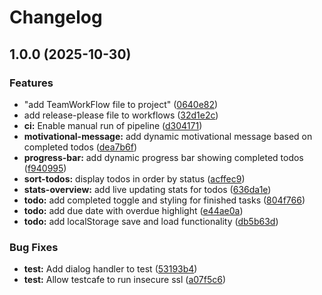 # Changelog

## 1.0.0 (2025-10-30)


### Features

* "add TeamWorkFlow file to project" ([0640e82](https://github.com/Mialmadsen/bdeFinalProject/commit/0640e82b755a4b74eb8cce7fc7b80b6e2cf0ef17))
* add release-please file to workflows ([32d1e2c](https://github.com/Mialmadsen/bdeFinalProject/commit/32d1e2c441a18cda48c921f2a4cff1f6811e5cf9))
* **ci:** Enable manual run of pipeline ([d304171](https://github.com/Mialmadsen/bdeFinalProject/commit/d304171b51e1223c419b251e7ef0fc45f919badd))
* **motivational-message:** add dynamic motivational message based on completed todos ([dea7b6f](https://github.com/Mialmadsen/bdeFinalProject/commit/dea7b6f8a36c5b20e8da797cacfc51fb9be95526))
* **progress-bar:** add dynamic progress bar showing completed todos ([f940995](https://github.com/Mialmadsen/bdeFinalProject/commit/f940995ee29a6cb9d5b96c8448ce8e55d86d1818))
* **sort-todos:** display todos in order by status ([acffec9](https://github.com/Mialmadsen/bdeFinalProject/commit/acffec9d064eddd6936dff82826fc68de9fdd2cf))
* **stats-overview:** add live updating stats for todos ([636da1e](https://github.com/Mialmadsen/bdeFinalProject/commit/636da1eccc68e10dbf3a397e55eda61fda8ac17d))
* **todo:** add completed toggle and styling for finished tasks ([804f766](https://github.com/Mialmadsen/bdeFinalProject/commit/804f766499edaa1c046c60af2d323b76674589da))
* **todo:** add due date with overdue highlight ([e44ae0a](https://github.com/Mialmadsen/bdeFinalProject/commit/e44ae0a685ddca28f7da3ba821905ea799f9b0bb))
* **todo:** add localStorage save and load functionality ([db5b63d](https://github.com/Mialmadsen/bdeFinalProject/commit/db5b63dcafe27e247aed2a96a3e8929d91574dec))


### Bug Fixes

* **test:** Add dialog handler to test ([53193b4](https://github.com/Mialmadsen/bdeFinalProject/commit/53193b4451cdff7b221d4ce9e7ebdbfbf97efa0d))
* **test:** Allow testcafe to run insecure ssl ([a07f5c6](https://github.com/Mialmadsen/bdeFinalProject/commit/a07f5c6210101177f140f89d84c495ab9e8f8f44))
